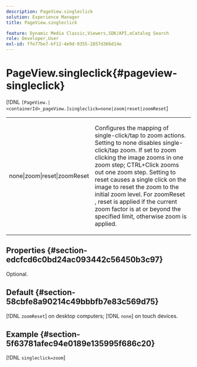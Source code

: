 ```yaml
---
description: PageView.singleclick
solution: Experience Manager
title: PageView.singleclick

feature: Dynamic Media Classic,Viewers,SDK/API,eCatalog Search
role: Developer,User
exl-id: ffe77be7-bf12-4e9d-9355-2857d366d14e
---
```

# PageView.singleclick{#pageview-singleclick}

 [!DNL `[PageView.|<containerId>_pageView.]singleclick=none|zoom|reset|zoomReset`]

<table id="table_5654736F216D4ABC9FC783F83E0BBA03"> 
 <tbody> 
  <tr> 
   <td colname="col1"> <p> <span class="codeph"> none|zoom|reset|zoomReset </span> </p> </td> 
   <td colname="col2"> <p> Configures the mapping of single-click/tap to zoom actions. Setting to <span class="codeph"> none </span> disables single-click/tap zoom. If set to <span class="codeph"> zoom </span> clicking the image zooms in one zoom step; CTRL+Click zooms out one zoom step. Setting to <span class="codeph"> reset </span> causes a single click on the image to reset the zoom to the initial zoom level. For <span class="codeph"> zoomReset </span>, reset is applied if the current zoom factor is at or beyond the specified limit, otherwise zoom is applied. </p> </td> 
  </tr> 
 </tbody> 
</table>

## Properties {#section-edcfcd6c0bd24ac093442c56450b3c97}

Optional.

## Default {#section-58cbfe8a90214c49bbbfb7e83c569d75}

[!DNL `zoomReset`] on desktop computers; [!DNL `none`] on touch devices.

## Example {#section-5f63781afec94e0189e135995f686c20}

[!DNL `singleclick=zoom`]
